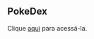 ## PokeDex

Clique <a href="https://nicolasgaldino.github.io/PokeDex/" target="_blank" rel="noreferrer">aqui</a> para acessá-la.
